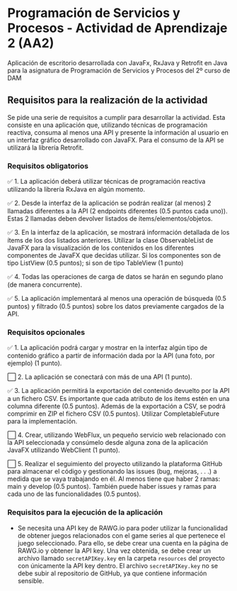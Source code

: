 # Programación de Servicios y Procesos - Actividad de Aprendizaje 2 (AA2)
Aplicación de escritorio desarrollada con JavaFx, RxJava y Retrofit en Java para la asignatura de Programación de Servicios y Procesos del 2º curso de DAM

## Requisitos para la realización de la actividad
Se pide una serie de requisitos a cumplir para desarrollar la actividad. Esta consiste en una aplicación que, utilizando técnicas de programación reactiva, consuma al menos una API y presente la información al usuario en un interfaz gráfico desarrollado con
JavaFX. Para el consumo de la API se utilizará la librería Retrofit.

### Requisitos obligatorios
✅ 1. La aplicación deberá utilizar técnicas de programación reactiva
utilizando la librería RxJava en algún momento.

✅ 2. Desde la interfaz de la aplicación se podrán realizar (al menos) 2 llamadas diferentes a la API (2 endpoints diferentes 
(0.5 puntos cada uno)). Estas 2 llamadas deben devolver listados de ítems/elementos/objetos.

✅ 3. En la interfaz de la aplicación, se mostrará información detallada de los ítems de los dos listados anteriores. Utilizar la clase ObservableList de JavaFX para la visualización de los contenidos en los diferentes componentes de JavaFX que decidas utilizar. Si los componentes son de tipo ListView (0.5 puntos); si son de tipo TableView (1 punto)

✅ 4. Todas las operaciones de carga de datos se harán en segundo plano (de manera concurrente).

✅ 5. La aplicación implementará al menos una operación de búsqueda (0.5 puntos) y filtrado (0.5 puntos) sobre los datos previamente cargados de la API.

### Requisitos opcionales
✅ 1. La aplicación podrá cargar y mostrar en la interfaz algún tipo de contenido gráfico a partir de información dada por la API (una foto, por ejemplo) (1 punto).

⬜ 2. La aplicación se conectará con más de una API (1 punto).

✅ 3. La aplicación permitirá la exportación del contenido devuelto por la API a un fichero CSV. Es importante que cada atributo de los ítems estén en una columna diferente (0.5 puntos). Además de la exportación a CSV, se podrá comprimir en ZIP el fichero CSV (0.5 puntos). Utilizar CompletableFuture para la implementación.

⬜ 4. Crear, utilizando WebFlux, un pequeño servicio web relacionado con la API seleccionada y consúmelo desde alguna zona de la aplicación JavaFX utilizando WebClient (1 punto).

⬜ 5. Realizar el seguimiento del proyecto utilizando la plataforma GitHub para almacenar el código y gestionando las issues (bug, mejoras, . . .) a medida que se vaya trabajando en él. Al menos tiene que haber 2 ramas: main y develop (0.5 puntos). También puede haber issues y ramas para cada uno de las funcionalidades (0.5 puntos).

### Requisitos para la ejecución de la aplicación
- Se necesita una API key de RAWG.io para poder utilizar la funcionalidad de obtener juegos relacionados con el game series al que 
pertenece el juego seleccionado. Para ello, se debe crear una cuenta en la página de RAWG.io y obtener la API key. Una vez obtenida, se debe crear un archivo llamado `secretAPIKey.key` en la carpeta `resources` del proyecto con únicamente la API key dentro. El archivo `secretAPIKey.key` no se debe subir al repositorio de GitHub, ya que contiene información sensible.